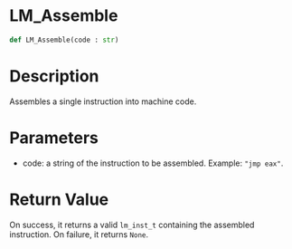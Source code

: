 # LM_Assemble

```python
def LM_Assemble(code : str)
```

# Description

Assembles a single instruction into machine code.

# Parameters

- code: a string of the instruction to be assembled. Example: `"jmp eax"`.

# Return Value

On success, it returns a valid `lm_inst_t` containing the assembled instruction. On failure, it returns `None`.

